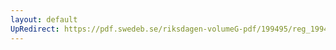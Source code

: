 ```yaml
---
layout: default
UpRedirect: https://pdf.swedeb.se/riksdagen-volumeG-pdf/199495/reg_199495/reg_199495_0373.pdf
---
```

